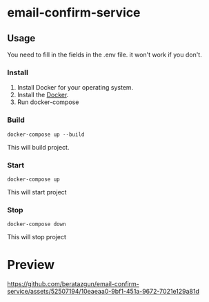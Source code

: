 # email-confirm-service

## Usage 

You need to fill in the fields in the .env file. it won't work if you don't.

### Install

1. Install Docker for your operating system.
2. Install the [Docker](https://www.docker.com/).
3. Run docker-compose

### Build
```
docker-compose up --build
```
This will build project.

### Start
```
docker-compose up
```
This will start project


### Stop
```
docker-compose down
```
This will stop project


# Preview


https://github.com/beratazgun/email-confirm-service/assets/52507194/10eaeaa0-9bf1-451a-9672-7021e129a81d

